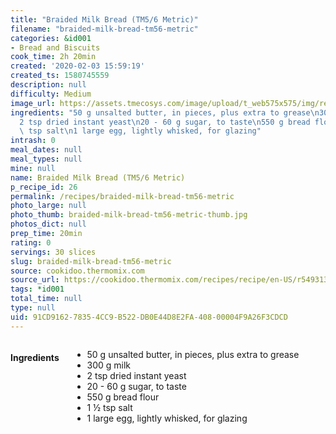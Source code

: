 ```yaml
---
title: "Braided Milk Bread (TM5/6 Metric)"
filename: "braided-milk-bread-tm56-metric"
categories: &id001
- Bread and Biscuits
cook_time: 2h 20min
created: '2020-02-03 15:59:19'
created_ts: 1580745559
description: null
difficulty: Medium
image_url: https://assets.tmecosys.com/image/upload/t_web575x575/img/recipe/ras/Assets/61D48079-4A9F-4BB3-B908-8A9E9268F366/Derivates/9DAF570A-149A-4CF3-AE35-1F864F3541F4.jpg
ingredients: "50 g unsalted butter, in pieces, plus extra to grease\n300 g milk\n\
  2 tsp dried instant yeast\n20 - 60 g sugar, to taste\n550 g bread flour\n1 \xBD\
  \ tsp salt\n1 large egg, lightly whisked, for glazing"
intrash: 0
meal_dates: null
meal_types: null
mine: null
name: Braided Milk Bread (TM5/6 Metric)
p_recipe_id: 26
permalink: /recipes/braided-milk-bread-tm56-metric
photo_large: null
photo_thumb: braided-milk-bread-tm56-metric-thumb.jpg
photos_dict: null
prep_time: 20min
rating: 0
servings: 30 slices
slug: braided-milk-bread-tm56-metric
source: cookidoo.thermomix.com
source_url: https://cookidoo.thermomix.com/recipes/recipe/en-US/r549313
tags: *id001
total_time: null
type: null
uid: 91CD9162-7835-4CC9-B522-DB0E44D8E2FA-408-00004F9A26F3CDCD
---
```

<div class="large-8 medium-7 columns" id="writeup">	</div><!-- #writeup -->
</div><!-- #row-one -->
<div class="row" id="row-two">	<div class="medium-4 small-5 columns" id="ingredients"><h4>Ingredients</h4><div class="box box-ingredients content"><ul>
<li>50 g unsalted butter, in pieces, plus extra to grease</li>
<li>300 g milk</li>
<li>2 tsp dried instant yeast</li>
<li>20 - 60 g sugar, to taste</li>
<li>550 g bread flour</li>
<li>1 ½ tsp salt</li>
<li>1 large egg, lightly whisked, for glazing</li>
</ul>
</div>	</div>	<div class="medium-6 small-7 columns" id="directions">	</div>